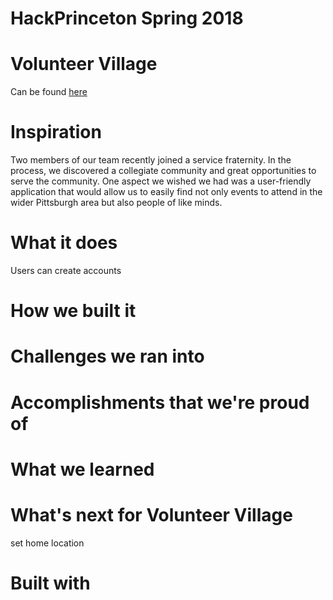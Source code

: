 # HackPrinceton Spring 2018
# Volunteer Village
Can be found [here]()

# Inspiration
Two members of our team recently joined a service fraternity. In the process, we discovered a collegiate community and great opportunities to serve the community. One aspect we wished we had was a user-friendly application that would allow us to easily find not only events to attend in the wider Pittsburgh area but also people of like minds. 

# What it does
Users can create accounts 


# How we built it 


# Challenges we ran into


# Accomplishments that we're proud of


# What we learned


# What's next for Volunteer Village
set home location

# Built with
